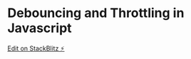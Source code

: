 # Debouncing and Throttling in Javascript

[Edit on StackBlitz ⚡️](https://stackblitz.com/edit/web-platform-9vasej)
